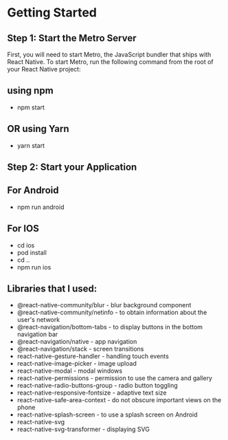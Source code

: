 # Getting Started
## Step 1: Start the Metro Server
First, you will need to start Metro, the JavaScript bundler that ships with React Native.
To start Metro, run the following command from the root of your React Native project:
## using npm
- npm start
## OR using Yarn
- yarn start
## Step 2: Start your Application
## For Android
- npm run android
## For IOS
- cd ios
- pod install
- cd ..
- npm run ios
## Libraries that I used:
- @react-native-community/blur - blur background component
- @react-native-community/netinfo - to obtain information about the user's network
- @react-navigation/bottom-tabs - to display buttons in the bottom navigation bar
- @react-navigation/native - app navigation
- @react-navigation/stack - screen transitions
- react-native-gesture-handler - handling touch events
- react-native-image-picker - image upload
- react-native-modal - modal windows
- react-native-permissions - permission to use the camera and gallery
- react-native-radio-buttons-group - radio button toggling
- react-native-responsive-fontsize - adaptive text size
- react-native-safe-area-context - do not obscure important views on the phone
- react-native-splash-screen - to use a splash screen on Android
- react-native-svg
- react-native-svg-transformer - displaying SVG
